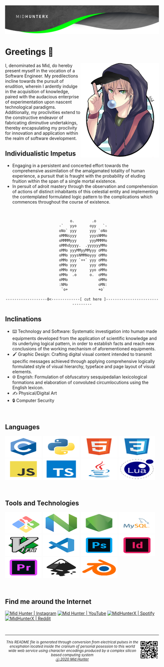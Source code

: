 ![](./img/header.png)

# Greetings 👋

<img width="256px" align="right" src="./img/avatar.png">

I, denominated as Mid, do hereby present myself in the vocation of a Software Engineer. My predilections incline towards the pursuit of erudition, wherein I ardently indulge in the acquisition of knowledge, paired with the audacious enterprise of experimentation upon nascent technological paradigms. Additionally, my proclivities extend to the constructive endeavor of fabricating diminutive undertakings, thereby encapsulating my proclivity for innovation and application within the realm of software development.

## Individualistic Impetus

- Engaging in a persistent and concerted effort towards the comprehensive assimilation of the amalgamated totality of human experience, a pursuit that is fraught with the probability of eluding fruition within the span of a single mortal existence.
- In persuit of adroit mastery through the observation and comprehension of actions of distinct inhabitants of this celestial entity and implementing the contemplated formulated logic pattern to the complications which commences throughout the course of existence.

<br>

<div align="center">

```
      o.        .o     
 -`   yyo      oyy   `-
 oNo` yyy      yyy `oNo
 oMMNsyyy      yyysNMMo
 oMMMMyyy      yyyMMMMo
 oMMhdyyyy.  .yyyyyyMMo
 oMMo yyyMMyyMMyyy oMMo
 oMMo yyysNMMNoyyy oMMo
 oMMo yyy `++` yyy oMMo
 oMMo yyy      yyy oMMo
 oMMo oyy      yyo oMMo
 oMMo  .o      o.  oMMo
 oMMo              oMMo
 :NMo              oMN:
  `o+              +o` 

-------------------8<-------------[ cut here ]---------------------------------
```

</div>

## Inclinations

- ⌨️ Technology and Software: Systematic investigation into human made equipments developed from the application of scientific knowledge and its underlying logical pattern, in order to establish facts and reach new conclusions of the working mechanism of aforementioned equipments.
- 🖌️ Graphic Design: Crafting digital visual content intended to transmit specific messages achieved through applying comprehensive logically formulated style of visual hierarchy, typeface and page layout of visual elements.
- 🌐 Engrish: Formulation of obfuscatory sesquipedalian lexicological formations and elaboration of convoluted circumlocutions using the English lexicon.
- ✍️ Physical/Digital Art
- 🔒 Computer Security

<br>

## Languages

<code><img height="70" width="120" title="C" src="ico/lvl1/c.svg"></code>
<code><img height="70" width="120" title="Python" src="ico/lvl1/python.svg"></code>
<code><img height="70" width="120" title="HTML5" src="ico/lvl1/html5.svg"></code>
<code><img height="70" width="120" title="CSS3" src="ico/lvl1/css3.svg"></code>
<code><img height="70" width="120" title="JavaScript" src="ico/lvl1/javascript.svg"></code>
<code><img height="70" width="120" title="TypeScript" src="ico/lvl1/typescript.svg"></code>
<code><img height="70" width="120" title="Java" src="ico/lvl1/java.svg"></code>
<code><img height="70" width="120" title="Lua" src="ico/lvl1/lua.svg"></code>

<br>

## Tools and Technologies

<code><img height="70" width="120" title="Git" src="ico/lvl1/git.svg"></code>
<code><img height="70" width="120" title="NeoVim" src="ico/lvl1/nvim.svg"></code>
<code><img height="70" width="120" title="NodeJS" src="ico/lvl1/nodejs.svg"></code>
<code><img height="70" width="120" title="MySQL" src="ico/lvl1/mysql.svg"></code>
<code><img height="70" width="120" title="Vim" src="ico/lvl1/vim.svg"></code>
<code><img height="70" width="120" title="Visual Studio Code" src="ico/lvl1/vscode.svg"></code>
<code><img height="70" width="120" title="Adobe Photoshop" src="ico/lvl2/photoshop.svg"></code>
<code><img height="70" width="120" title="Adobe Indesign" src="ico/lvl2/indesign.svg"></code>
<code><img height="70" width="120" title="Adobe Premiere Pro" src="ico/lvl2/premiere pro.svg"></code>
<code><img height="70" width="120" title="Inkscape" src="ico/lvl2/inkscape.svg"></code>
<code><img height="70" width="120" title="Blender 3D" src="ico/lvl2/blender.svg"></code>

<br>

## Find me around the Internet

[<img title="Not much but it's honest work" alt="Mid Hunter | Instagram" src="https://img.shields.io/badge/-Instagram-C13584?style=for-the-badge&logo=Instagram&logoColor=white" />][instagram]
[<img title="You shall not pass!" alt="Mid Hunter | YouTube" src="https://img.shields.io/badge/-YouTube-FF0000?style=for-the-badge&logo=YouTube&logoColor=white" />][youtube]
[<img title="Dem feels bro" alt="MidHunterX | Spotify" src="https://img.shields.io/badge/-Spotify-1DB954?style=for-the-badge&logo=Spotify&logoColor=white" />][spotify]
[<img title="The only place where intellectuals acts like complete idiots" alt="MidHunterX | Reddit" src="https://img.shields.io/badge/-u/MidHunterX-FF4500?style=for-the-badge&logo=Reddit&logoColor=white" />][reddit]

<br clear="left">

<hr>
<img align="right" src="img/QR.svg" width="64" />
<sub><h6 align="center">This <i>README</i> file is generated through conversion from electrical pulses in the encephalon located inside the cranium of personal posession to this world wide web service using character encodings produced by a complex silicon based computing system <br/> <a title="Not even a copyright symbol but, okay... looks cool tho" href="https://matias.ma/nsfw/">ⓔ 2020 Mid Hunter</a></h6></sub>

<!-- Variables : Social -->

[youtube]: https://www.youtube.com/watch?v=dQw4w9WgXcQ
[instagram]: https://www.instagram.com/mid_hunter
[spotify]: https://open.spotify.com/user/8u1o1bw0zdxbfvgreer5xmeoa
[reddit]: https://www.reddit.com/user/MidHunterX
[discord]: https://discord.com/invite/KQxxEyu
